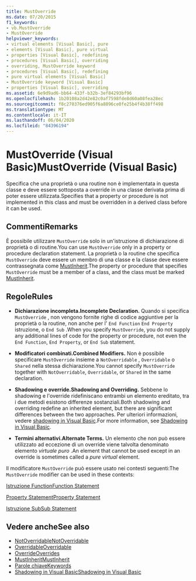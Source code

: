 ```yaml
---
title: MustOverride
ms.date: 07/20/2015
f1_keywords:
- vb.MustOverride
- MustOverride
helpviewer_keywords:
- virtual elements [Visual Basic], pure
- elements [Visual Basic], pure virtual
- properties [Visual Basic], redefining
- procedures [Visual Basic], overriding
- overriding, MustOverride keyword
- procedures [Visual Basic], redefining
- pure virtual elements [Visual Basic]
- MustOverride keyword [Visual Basic]
- properties [Visual Basic], overriding
ms.assetid: 6e9d9ad6-bb64-433f-b32b-3ef84293bf96
ms.openlocfilehash: 1b20108a2d42e82c0af7598fde8d60a08fea28ec
ms.sourcegitcommit: f8c270376ed905f6a8896ce0fe25b4f4b38ff498
ms.translationtype: MT
ms.contentlocale: it-IT
ms.lasthandoff: 06/04/2020
ms.locfileid: "84396194"
---
```

# <a name="mustoverride-visual-basic"></a><span data-ttu-id="84eb3-102">MustOverride (Visual Basic)</span><span class="sxs-lookup"><span data-stu-id="84eb3-102">MustOverride (Visual Basic)</span></span>
<span data-ttu-id="84eb3-103">Specifica che una proprietà o una routine non è implementata in questa classe e deve essere sottoposta a override in una classe derivata prima di poter essere utilizzata.</span><span class="sxs-lookup"><span data-stu-id="84eb3-103">Specifies that a property or procedure is not implemented in this class and must be overridden in a derived class before it can be used.</span></span>  
  
## <a name="remarks"></a><span data-ttu-id="84eb3-104">Commenti</span><span class="sxs-lookup"><span data-stu-id="84eb3-104">Remarks</span></span>  
 <span data-ttu-id="84eb3-105">È possibile utilizzare `MustOverride` solo in un'istruzione di dichiarazione di proprietà o di routine.</span><span class="sxs-lookup"><span data-stu-id="84eb3-105">You can use `MustOverride` only in a property or procedure declaration statement.</span></span> <span data-ttu-id="84eb3-106">La proprietà o la routine che specifica `MustOverride` deve essere un membro di una classe e la classe deve essere contrassegnata come [MustInherit](mustinherit.md).</span><span class="sxs-lookup"><span data-stu-id="84eb3-106">The property or procedure that specifies `MustOverride` must be a member of a class, and the class must be marked [MustInherit](mustinherit.md).</span></span>  
  
## <a name="rules"></a><span data-ttu-id="84eb3-107">Regole</span><span class="sxs-lookup"><span data-stu-id="84eb3-107">Rules</span></span>  
  
- <span data-ttu-id="84eb3-108">**Dichiarazione incompleta.**</span><span class="sxs-lookup"><span data-stu-id="84eb3-108">**Incomplete Declaration.**</span></span> <span data-ttu-id="84eb3-109">Quando si specifica `MustOverride` , non vengono fornite righe di codice aggiuntive per la proprietà o la routine, non anche per l' `End Function` `End Property` istruzione, o `End Sub` .</span><span class="sxs-lookup"><span data-stu-id="84eb3-109">When you specify `MustOverride`, you do not supply any additional lines of code for the property or procedure, not even the `End Function`, `End Property`, or `End Sub` statement.</span></span>  
  
- <span data-ttu-id="84eb3-110">**Modificatori combinati.**</span><span class="sxs-lookup"><span data-stu-id="84eb3-110">**Combined Modifiers.**</span></span> <span data-ttu-id="84eb3-111">Non è possibile specificare `MustOverride` insieme a `NotOverridable` , `Overridable` o `Shared` nella stessa dichiarazione.</span><span class="sxs-lookup"><span data-stu-id="84eb3-111">You cannot specify `MustOverride` together with `NotOverridable`, `Overridable`, or `Shared` in the same declaration.</span></span>  
  
- <span data-ttu-id="84eb3-112">**Shadowing e override.**</span><span class="sxs-lookup"><span data-stu-id="84eb3-112">**Shadowing and Overriding.**</span></span> <span data-ttu-id="84eb3-113">Sebbene lo shadowing e l'override ridefiniscano entrambi un elemento ereditato, tra i due metodi esistono differenze sostanziali.</span><span class="sxs-lookup"><span data-stu-id="84eb3-113">Both shadowing and overriding redefine an inherited element, but there are significant differences between the two approaches.</span></span> <span data-ttu-id="84eb3-114">Per ulteriori informazioni, vedere [shadowing in Visual Basic](../../programming-guide/language-features/declared-elements/shadowing.md).</span><span class="sxs-lookup"><span data-stu-id="84eb3-114">For more information, see [Shadowing in Visual Basic](../../programming-guide/language-features/declared-elements/shadowing.md).</span></span>  
  
- <span data-ttu-id="84eb3-115">**Termini alternativi.**</span><span class="sxs-lookup"><span data-stu-id="84eb3-115">**Alternate Terms.**</span></span> <span data-ttu-id="84eb3-116">Un elemento che non può essere utilizzato ad eccezione di un override viene talvolta denominato elemento *virtuale puro* .</span><span class="sxs-lookup"><span data-stu-id="84eb3-116">An element that cannot be used except in an override is sometimes called a *pure virtual* element.</span></span>  
  
 <span data-ttu-id="84eb3-117">Il modificatore `MustOverride` può essere usato nei contesti seguenti:</span><span class="sxs-lookup"><span data-stu-id="84eb3-117">The `MustOverride` modifier can be used in these contexts:</span></span>  
  
 [<span data-ttu-id="84eb3-118">Istruzione Function</span><span class="sxs-lookup"><span data-stu-id="84eb3-118">Function Statement</span></span>](../statements/function-statement.md)  
  
 [<span data-ttu-id="84eb3-119">Property Statement</span><span class="sxs-lookup"><span data-stu-id="84eb3-119">Property Statement</span></span>](../statements/property-statement.md)  
  
 [<span data-ttu-id="84eb3-120">Istruzione Sub</span><span class="sxs-lookup"><span data-stu-id="84eb3-120">Sub Statement</span></span>](../statements/sub-statement.md)  
  
## <a name="see-also"></a><span data-ttu-id="84eb3-121">Vedere anche</span><span class="sxs-lookup"><span data-stu-id="84eb3-121">See also</span></span>

- [<span data-ttu-id="84eb3-122">NotOverridable</span><span class="sxs-lookup"><span data-stu-id="84eb3-122">NotOverridable</span></span>](notoverridable.md)
- [<span data-ttu-id="84eb3-123">Overridable</span><span class="sxs-lookup"><span data-stu-id="84eb3-123">Overridable</span></span>](overridable.md)
- [<span data-ttu-id="84eb3-124">Override</span><span class="sxs-lookup"><span data-stu-id="84eb3-124">Overrides</span></span>](overrides.md)
- [<span data-ttu-id="84eb3-125">MustInherit</span><span class="sxs-lookup"><span data-stu-id="84eb3-125">MustInherit</span></span>](mustinherit.md)
- [<span data-ttu-id="84eb3-126">Parole chiave</span><span class="sxs-lookup"><span data-stu-id="84eb3-126">Keywords</span></span>](../keywords/index.md)
- [<span data-ttu-id="84eb3-127">Shadowing in Visual Basic</span><span class="sxs-lookup"><span data-stu-id="84eb3-127">Shadowing in Visual Basic</span></span>](../../programming-guide/language-features/declared-elements/shadowing.md)
